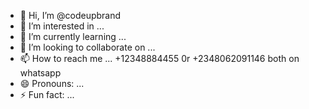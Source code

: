- 👋 Hi, I’m @codeupbrand
- 👀 I’m interested in ...
- 🌱 I’m currently learning ...
- 💞️ I’m looking to collaborate on ...
- 📫 How to reach me ... +12348884455 0r +2348062091146 both on whatsapp
- 😄 Pronouns: ...
- ⚡ Fun fact: ...

<!---
codeupbrand/codeupbrand is a ✨ special ✨ repository because its `README.md` (this file) appears on your GitHub profile.
You can click the Preview link to take a look at your changes.
--->
